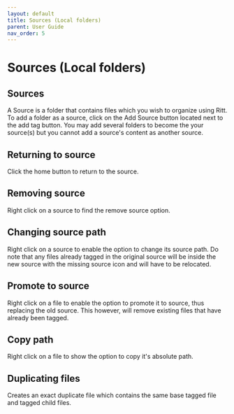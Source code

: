 ```yaml
---
layout: default
title: Sources (Local folders)
parent: User Guide
nav_order: 5
---
```


# Sources (Local folders)

## Sources
A Source is a folder that contains files which you wish to organize using Ritt. To add a folder as a source, click on the Add Source button located next to the add tag button. You may add several folders to become the your source(s) but you cannot add a source's content as another source.

## Returning to source

Click the home button to return to the source.

## Removing source

Right click on a source to find the remove source option.

## Changing source path

Right click on a source to enable the option to change its source path. Do note that any files already tagged in the original source will be inside the new source with the missing source icon and will have to be relocated.

## Promote to source

Right click on a file to enable the option to promote it to source, thus replacing the old source. This however, will remove existing files that have already been tagged.

## Copy path
Right click on a file to show the option to copy it's absolute path.

## Duplicating files

Creates an exact duplicate file which contains the same base tagged file and tagged child files.


